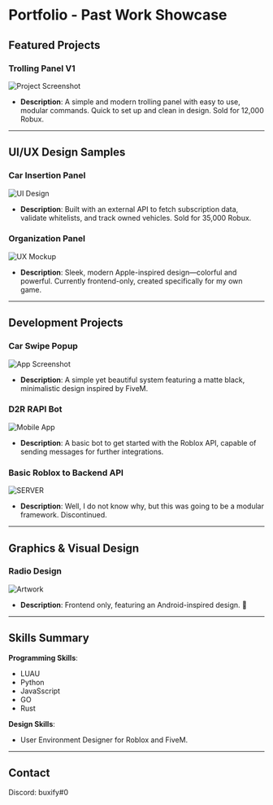 # Portfolio - Past Work Showcase

## Featured Projects

### Trolling Panel V1
![Project Screenshot](https://cdn.discordapp.com/attachments/1415467813228773396/1416537961322774578/TrollingPanel.png?ex=68c73547&is=68c5e3c7&hm=64f4459d83f6280ad56d567a21db914c366982fd9db45b67ec29cc1e30d230ae&)
- **Description**: A simple and modern trolling panel with easy to use, modular commands. Quick to set up and clean in design. Sold for 12,000 Robux.

---

## UI/UX Design Samples

### Car Insertion Panel
![UI Design](https://cdn.discordapp.com/attachments/1415467813228773396/1416537961771696128/VehicleInsertionPanel.png?ex=68c73548&is=68c5e3c8&hm=c7b4351c3ee183ab86d9eb5dad0326946979ed0ceff765c97efcb3bdc41662a8&)
- **Description**: Built with an external API to fetch subscription data, validate whitelists, and track owned vehicles. Sold for 35,000 Robux.

### Organization Panel
![UX Mockup](https://cdn.discordapp.com/attachments/1415467813228773396/1416537962241589339/OrganizationsSystem.png?ex=68c73548&is=68c5e3c8&hm=01360c864e41756e974141b93f966f91a040c1cd68baeb498489b585a8f09cfc&)
- **Description**: Sleek, modern Apple-inspired design—colorful and powerful. Currently frontend-only, created specifically for my own game.

---

## Development Projects

### Car Swipe Popup
![App Screenshot](https://cdn.discordapp.com/attachments/1415467813228773396/1416537962618818682/UIComponent.png?ex=68c73548&is=68c5e3c8&hm=5904ce816bfdb8c1744774c36abb12ff87a549340d294cc4f6596fc4a5133676&)
- **Description**: A simple yet beautiful system featuring a matte black, minimalistic design inspired by FiveM.

### D2R RAPI Bot
![Mobile App](https://cdn.discordapp.com/attachments/1415467813228773396/1416537963139043328/Discord2RobloxMsgBot.png?ex=68c73548&is=68c5e3c8&hm=adc08f7a12d25f94f83f97ebbae50ef0d6fe4b65fcf4cb7dc3707fd754293e8e&)
- **Description**: A basic bot to get started with the Roblox API, capable of sending messages for further integrations.

### Basic Roblox to Backend API
![SERVER](https://cdn.discordapp.com/attachments/1415467813228773396/1416537964124831775/BasicAPI.png?ex=68c73548&is=68c5e3c8&hm=144c9a8daea197e77fc2414920b698fbe5daa76350afe9f30aa31acbd388e94b&)
- **Description**: Well, I do not know why, but this was going to be a modular framework. Discontinued.

---

## Graphics & Visual Design

### Radio Design
![Artwork](https://cdn.discordapp.com/attachments/1415467813228773396/1416537963730571456/FrontendRadioSystem.png?ex=68c73548&is=68c5e3c8&hm=369941ba58f8451b4507bb24c5df2bc4a2ccc65f0410fb3e88b0a915430d903c&)
- **Description**:  Frontend only, featuring an Android-inspired design. 🫡



---

## Skills Summary
**Programming Skills**:
- LUAU
- Python
- JavaSscript
- GO
- Rust

**Design Skills**:
- User Environment Designer for Roblox and FiveM.

---

## Contact
Discord: buxify#0
